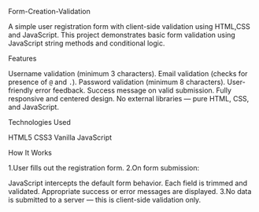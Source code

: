 Form-Creation-Validation

A simple user registration form with client-side validation using HTML,CSS and JavaScript. This project demonstrates basic form validation using JavaScript string methods and conditional logic.

Features

 Username validation (minimum 3 characters).
 Email validation (checks for presence of `@` and `.`).
 Password validation (minimum 8 characters).
 User-friendly error feedback.
 Success message on valid submission.
 Fully responsive and centered design.
 No external libraries — pure HTML, CSS, and JavaScript.

Technologies Used

HTML5
CSS3
Vanilla JavaScript

How It Works

1.User fills out the registration form.
2.On form submission:

JavaScript intercepts the default form behavior.
Each field is trimmed and validated.
Appropriate success or error messages are displayed.
3.No data is submitted to a server — this is client-side validation only.

